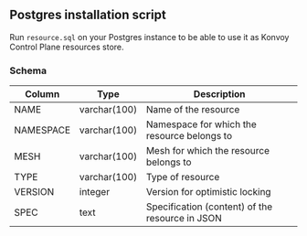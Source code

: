 ## Postgres installation script

Run `resource.sql` on your Postgres instance to be able to use it as Konvoy Control Plane resources store.

### Schema

| Column    |      Type     |  Description                                    |
|-----------|---------------|-------------------------------------------------|
| NAME      |  varchar(100) | Name of the resource                            |
| NAMESPACE |  varchar(100) | Namespace for which the resource belongs to     |
| MESH      |  varchar(100) | Mesh for which the resource belongs to          |
| TYPE      |  varchar(100) | Type of resource                                |
| VERSION   |  integer      | Version for optimistic locking                  |
| SPEC      |  text         | Specification (content) of the resource in JSON |